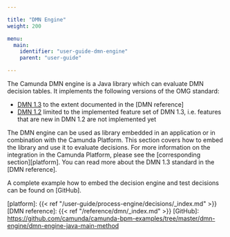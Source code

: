 ```yaml
---

title: "DMN Engine"
weight: 200

menu:
  main:
    identifier: "user-guide-dmn-engine"
    parent: "user-guide"

---
```


The Camunda DMN engine is a Java library which can evaluate DMN decision tables.
It implements the following versions of the OMG standard:

* [DMN 1.3] to the extent documented in the [DMN reference]
* [DMN 1.2] limited to the implemented feature set of DMN 1.3, i.e. features that are new in DMN 1.2 are not implemented yet

The DMN engine can be used as library embedded in an
application or in combination with the Camunda Platform. This section
covers how to embed the library and use it to evaluate decisions. For more
information on the integration in the Camunda Platform, please see the
[corresponding section][platform]. You can read more about the DMN 1.3 standard
in the [DMN reference].

A complete example how to embed the decision engine and test
decisions can be found on [GitHub].


[DMN 1.3]: http://www.omg.org/spec/DMN/1.1
[DMN 1.2]: http://www.omg.org/spec/DMN/1.2
[platform]: {{< ref "/user-guide/process-engine/decisions/_index.md" >}}
[DMN reference]: {{< ref "/reference/dmn/_index.md" >}}
[GitHub]: https://github.com/camunda/camunda-bpm-examples/tree/master/dmn-engine/dmn-engine-java-main-method
